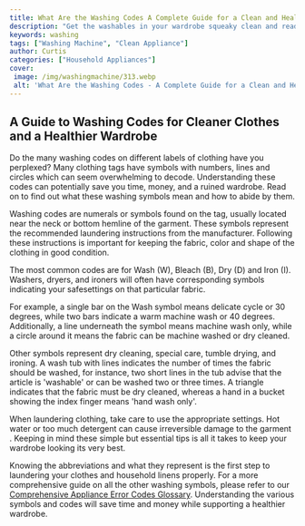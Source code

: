```yaml
---
title: What Are the Washing Codes A Complete Guide for a Clean and Healthy Wardrobe
description: "Get the washables in your wardrobe squeaky clean and ready to wear with this comprehensive guide to washing codes Learn the meaning behind all of the symbols so that you can keep your clothes looking and feeling fresh"
keywords: washing
tags: ["Washing Machine", "Clean Appliance"]
author: Curtis
categories: ["Household Appliances"]
cover: 
 image: /img/washingmachine/313.webp
 alt: 'What Are the Washing Codes - A Complete Guide for a Clean and Healthy Wardrobe'
---
```

## A Guide to Washing Codes for Cleaner Clothes and a Healthier Wardrobe
Do the many washing codes on different labels of clothing have you perplexed? Many clothing tags have symbols with numbers, lines and circles which can seem overwhelming to decode. Understanding these codes can potentially save you time, money, and a ruined wardrobe. Read on to find out what these washing symbols mean and how to abide by them.

Washing codes are numerals or symbols found on the tag, usually located near the neck or bottom hemline of the garment. These symbols represent the recommended laundering instructions from the manufacturer. Following these instructions is important for keeping the fabric, color and shape of the clothing in good condition.

The most common codes are for Wash (W), Bleach (B), Dry (D) and Iron (I). Washers, dryers, and ironers will often have corresponding symbols indicating your safesettings on that particular fabric. 

​For example, a single bar on the Wash symbol means delicate cycle or 30 degrees, while two bars indicate a warm machine wash or 40 degrees. Additionally, a line underneath the symbol means machine wash only, while a circle around it means the fabric can be machine washed or dry cleaned.

Other symbols represent dry cleaning, special care, tumble drying, and ironing. A wash tub with lines indicates the number of times the fabric should be washed, for instance, two short lines in the tub advise that the article is 'washable' or can be washed two or three times. A triangle indicates that the fabric must be dry cleaned, whereas a hand in a bucket showing the index finger means 'hand wash only'. 

When laundering clothing, take care to use the appropriate settings. Hot water or too much detergent can cause irreversible damage to the garment . Keeping in mind these simple but essential tips is all it takes to keep your wardrobe looking its very best. 

Knowing the abbreviations and what they represent is the first step to laundering your clothes and household linens properly. For a more comprehensive guide on all the other washing symbols, please refer to our [Comprehensive Appliance Error Codes Glossary](./error-codes/). Understanding the various symbols and codes will save time and money while supporting a healthier wardrobe.
